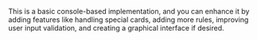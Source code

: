 This is a basic console-based implementation, and you can enhance it by adding features like handling special cards, adding more rules, improving user input validation, and creating a graphical interface if desired.
